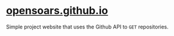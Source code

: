 [opensoars.github.io](http://opensoars.github.io)
===================

Simple project website that uses the Github API to `GET` repositories.


